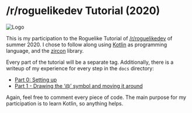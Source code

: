 # /r/roguelikedev Tutorial (2020)

![Logo](https://i.imgur.com/sgsO37A.png)

This is my participation to the Roguelike Tutorial of [/r/roguelikedev](https://www.reddit.com/r/roguelikedev/) of summer 2020. 
I chose to follow along using [Kotlin](https://kotlinlang.org/) as programming language, and the [zircon](https://github.com/Hexworks/zircon/) library.

Every part of the tutorial will be a separate tag. Additionally, there is a writeup of my experience for every step in 
the `docs` directory:

- [Part 0: Setting up](docs/Part0_SettingUp.md)
- [Part 1 - Drawing the ‘@’ symbol and moving it around](docs/Part1_DrawingThePlayerAndMovingAround.md)

Again, feel free to comment every piece of code. The main purpose for my participation is to learn Kotlin, so anything helps.